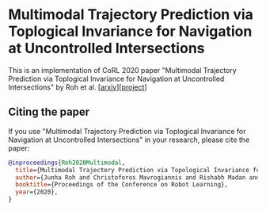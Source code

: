 # Multimodal Trajectory Prediction via Toplogical Invariance for Navigation at Uncontrolled Intersections
This is an implementation of CoRL 2020 paper "Multimodal Trajectory Prediction via Toplogical Invariance for Navigation at Uncontrolled Intersections" by Roh et al. [[arxiv](https://arxiv.org/abs/2011.03894)][[project](https://sites.google.com/view/multiple-topologies-prediction)]

## Citing the paper
If you use "Multimodal Trajectory Prediction via Toplogical Invariance for Navigation at Uncontrolled Intersections" in your research, please cite the paper:
```bibtex
@inproceedings{Roh2020Multimodal,
  title={Multimodal Trajectory Prediction via Topological Invariance for Navigation at Uncontrolled Intersections},
  author={Junha Roh and Christoforos Mavrogiannis and Rishabh Madan and Dieter Fox and Siddhartha S. Srinivasa},
  booktitle={Proceedings of the Conference on Robot Learning},
  year={2020},
}
```

